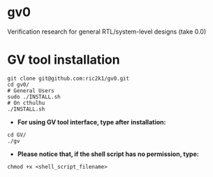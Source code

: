 # gv0
Verification research for general RTL/system-level designs (take 0.0)

# GV tool installation
```json=
git clone git@github.com:ric2k1/gv0.git
cd gv0/
# General Users
sudo ./INSTALL.sh 
# On cthulhu
./INSTALL.sh
```

- **For using GV tool interface, type after installation:**
```json=
cd GV/
./gv
```

- **Please notice that, if the shell script has no permission, type:**
```json=
chmod +x <shell_script_filename>
```
